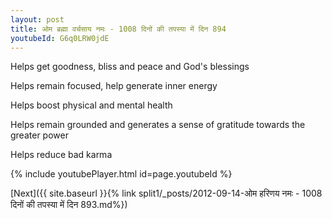 ```yaml
---
layout: post
title: ओम ब्रह्मा वर्चसाय नमः - 1008 दिनों की तपस्या में दिन 894
youtubeId: G6q0LRW0jdE
---
```

 
 
Helps get goodness, bliss and peace and God's blessings
 
Helps remain focused, help generate inner energy 
 
Helps boost physical and mental health 
 
Helps remain grounded and generates a sense of gratitude towards the greater power 
 
Helps reduce bad karma
 
 
 
 


{% include youtubePlayer.html id=page.youtubeId %}
 
[Next]({{ site.baseurl }}{% link  split1/_posts/2012-09-14-ओम हरिणय नमः - 1008 दिनों की तपस्या में दिन 893.md%})
 
